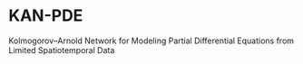 # KAN-PDE
Kolmogorov–Arnold Network for Modeling Partial Differential Equations from Limited Spatiotemporal Data
